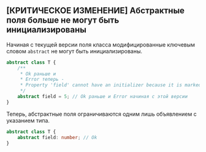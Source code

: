 ## [КРИТИЧЕСКОЕ ИЗМЕНЕНИЕ] Абстрактные поля больше не могут быть инициализированы

Начиная с текущей версии поля класса модифицированные ключевым словом `abstract` не могут быть инициализированы.

`````ts
abstract class T {
    /**
     * Ok раньше и
     * Error теперь -
     * Property 'field' cannot have an initializer because it is marked abstract.(1267)
     */
    abstract field = 5; // Ok раньше и Error начиная с этой версии
}
`````
Теперь, абстрактные поля ограничиваются одним лишь объявлением с указанием типа.

`````ts
abstract class T {
    abstract field: number; // Ok
}
`````
